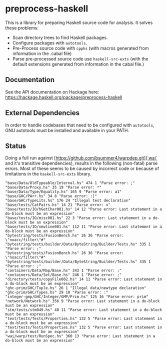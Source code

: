 # preprocess-haskell
This is a library for preparing Haskell source code for analysis. It
solves these problems:

  - Scan directory trees to find Haskell packages.
  - Configure packages with `autotools`.
  - Pre-Process source code with `cpphs` (with macros generated from
    information in the .cabal file)
  - Parse pre-processed source code use `haskell-src-exts` (with the
    default extensions generated from information in the cabal file.)

## Documentation
See the API documentation on Hackage here:
https://hackage.haskell.org/package/preprocess-haskell


## External Dependencies
In order to handle codebases that need to be configured with `autotools`,
GNU autotools must be installed and available in your PATH.

## Status
Doing a full run against
[https://github.com/bsummer4/warpdep.git](`wai` and it's transitive dependencies),
results in the following (non-fatal) parse errors. Most of these seems
to be caused by incorrect code or because of limitations in the
`haskell-src-exts` library.

    "base/Data/OldTypeable/Internal.hs" 474 1 "Parse error: ;"
    "base/Data/Proxy.hs" 35 19 "Parse error: *"
    "base/Data/Type/Equality.hs" 165 9 "Parse error: a1"
    "base/GHC/PArr.hs" 34 8 "Parse error: :]"
    "base/GHC/TypeLits.hs" 176 24 "Illegal test declaration"
    "base/tests/CatPairs.hs" 14 21 "Parse error: x"
    "base/tests/IO/hGetChar001.hs" 14 12 "Parse error: Last statement in a do-block must be an expression"
    "base/tests/IO/misc001.hs" 22 3 "Parse error: Last statement in a do-block must be an expression"
    "base/tests/IO/newline001.hs" 112 11 "Parse error: Last statement in a do-block must be an expression"
    "bytestring/tests/FusionBench.hs" 26 36 "Parse error: \"noacc/filter\"#"
    "bytestring/tests/builder/Data/ByteString/Builder/Tests.hs" 335 1 "Parse error: ;"
    "bytestring/tests/FusionBench.hs" 26 36 "Parse error: \"noacc/filter\"#"
    "bytestring/tests/builder/Data/ByteString/Builder/Tests.hs" 335 1 "Parse error: ;"
    "containers/Data/Map/Base.hs" 343 1 "Parse error: ;"
    "containers/Data/Set/Base.hs" 246 1 "Parse error: ;"
    "directory/tests/copyFile002.hs" 14 11 "Parse error: Last statement in a do-block must be an expression"
    "ghc-prim/GHC/Tuple.hs" 26 1 "Illegal data/newtype declaration"
    "ghc-prim/GHC/Types.hs" 29 10 "Parse error: :"
    "integer-gmp/GHC/Integer/GMP/Prim.hs" 125 16 "Parse error: prim"
    "network/Network.hs" 356 9 "Parse error: Last statement in a do-block must be an expression"
    "stm/tests/stm049.hs" 48 11 "Parse error: Last statement in a do-block must be an expression"
    "text/tests/Tests/Properties.hs" 132 5 "Parse error: Last statement in a do-block must be an expression"
    "text/tests/Tests/Properties.hs" 132 5 "Parse error: Last statement in a do-block must be an expression"
    "wai/warp/test/RunSpec.hs" 360 13 "Parse error: Last statement in a do-block must be an expression"
